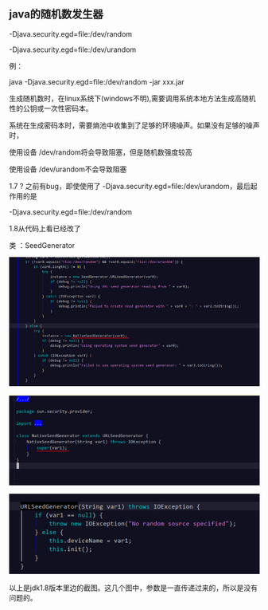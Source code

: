 ## java的随机数发生器



 -Djava.security.egd=file:/dev/random

 -Djava.security.egd=file:/dev/urandom



例：

java  -Djava.security.egd=file:/dev/random -jar xxx.jar



生成随机数时，在linux系统下(windows不明),需要调用系统本地方法生成高随机性的公钥或一次性密码本。

系统在生成密码本时，需要熵池中收集到了足够的环境噪声。如果没有足够的噪声时，

使用设备 /dev/random将会导致阻塞，但是随机数强度较高

使用设备 /dev/urandom不会导致阻塞





1.7 ? 之前有bug，即使使用了 -Djava.security.egd=file:/dev/urandom，最后起作用的是  

-Djava.security.egd=file:/dev/random



1.8从代码上看已经改了

类 ：SeedGenerator



![1556506090236](java随机数发生器.assets/1556506090236.png)



![1556506109735](java随机数发生器.assets/1556506109735.png)

![1556506121588](java随机数发生器.assets/1556506121588.png)



以上是jdk1.8版本里边的截图。这几个图中，参数是一直传递过来的，所以是没有问题的。

